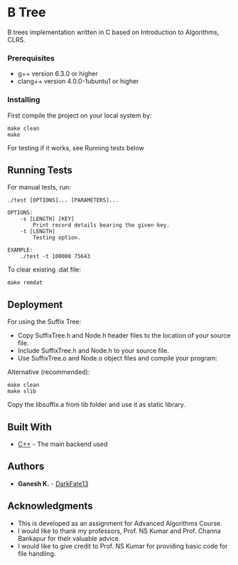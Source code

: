 # B Tree

B trees implementation written in C based on Introduction to Algorithms, CLRS.

### Prerequisites

* g++ version 6.3.0 or higher
* clang++ version 4.0.0-1ubuntu1 or higher

### Installing

First compile the project on your local system by:

```
make clean
make
```
For testing if it works, see Running tests below

## Running Tests

For manual tests, run:

``` 
./test [OPTIONS]... [PARAMETERS]...

OPTIONS:
    -s [LENGTH] [KEY]
        Print record details bearing the given key.
    -t [LENGTH] 
        Testing option.
    
EXAMPLE:
	./test -t 100000 75643
```

To clear existing .dat file:

```
make remdat

```

## Deployment

For using the Suffix Tree:

* Copy SuffixTree.h and Node.h header files to the location of your source file.
* Include SuffixTree.h and Node.h to your source file.
* Use SuffixTree.o and Node.o object files and compile your program:
 
Alternative (recommended):

```
make clean
make slib
```

Copy the libsuffix.a from lib folder and use it as static library.


## Built With

* [C++](http://www.cplusplus.com/) - The main backend used

## Authors

* **Ganesh K.** - [DarkFate13](https://github.com/DarkFate13)

## Acknowledgments

* This is developed as an assignment for Advanced Algorithms Course.
* I would like to thank my professors, Prof. NS Kumar and Prof. Channa Bankapur for their valuable advice. 
* I would like to give credit to Prof. NS Kumar for providing basic code for file handling.